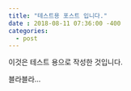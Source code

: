 ```yaml
---
title: "테스트용 포스트 입니다."
date : 2018-08-11 07:36:00 -400
categories: 
  - post
---
```



이것은 테스트 용으로 작성한 것입니다. 

블라블라...
